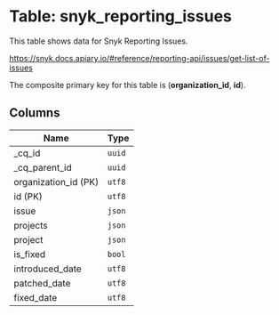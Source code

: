 # Table: snyk_reporting_issues

This table shows data for Snyk Reporting Issues.

https://snyk.docs.apiary.io/#reference/reporting-api/issues/get-list-of-issues

The composite primary key for this table is (**organization_id**, **id**).

## Columns

| Name          | Type          |
| ------------- | ------------- |
|_cq_id|`uuid`|
|_cq_parent_id|`uuid`|
|organization_id (PK)|`utf8`|
|id (PK)|`utf8`|
|issue|`json`|
|projects|`json`|
|project|`json`|
|is_fixed|`bool`|
|introduced_date|`utf8`|
|patched_date|`utf8`|
|fixed_date|`utf8`|